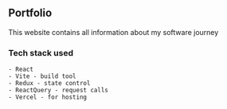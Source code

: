 ## Portfolio

This website contains all information about my software journey

### Tech stack used

```
- React
- Vite - build tool
- Redux - state control
- ReactQuery - request calls
- Vercel - for hosting

```
